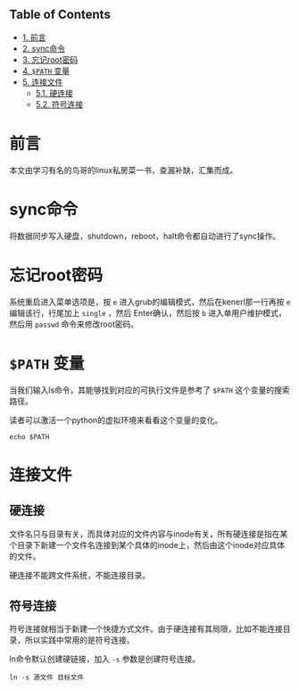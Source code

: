 <nav id="table-of-contents">
<h2>Table of Contents</h2>
<div id="text-table-of-contents">
<ul>
<li><a href="#orgheadline1">1. 前言</a></li>
<li><a href="#orgheadline2">2. sync命令</a></li>
<li><a href="#orgheadline3">3. 忘记root密码</a></li>
<li><a href="#orgheadline4">4. <code>$PATH</code> 变量</a></li>
<li><a href="#orgheadline7">5. 连接文件</a>
<ul>
<li><a href="#orgheadline5">5.1. 硬连接</a></li>
<li><a href="#orgheadline6">5.2. 符号连接</a></li>
</ul>
</li>
</ul>
</div>
</nav>


# 前言<a id="orgheadline1"></a>

本文由学习有名的鸟哥的linux私房菜一书，查漏补缺，汇集而成。

# sync命令<a id="orgheadline2"></a>

将数据同步写入硬盘，shutdown，reboot，halt命令都自动进行了sync操作。

# 忘记root密码<a id="orgheadline3"></a>

系统重启进入菜单选项是，按 `e` 进入grub的编辑模式，然后在kenerl那一行再按 `e` 编辑该行，行尾加上 `single` ，然后 Enter确认，然后按 `b` 进入单用户维护模式，然后用 `passwd` 命令来修改root密码。

# `$PATH` 变量<a id="orgheadline4"></a>

当我们输入ls命令，其能够找到对应的可执行文件是参考了 `$PATH` 这个变量的搜索路径。

读者可以激活一个python的虚拟环境来看看这个变量的变化。

    echo $PATH

# 连接文件<a id="orgheadline7"></a>

## 硬连接<a id="orgheadline5"></a>

文件名只与目录有关，而具体对应的文件内容与inode有关，所有硬连接是指在某个目录下新建一个文件名连接到某个具体的inode上，然后由这个inode对应具体的文件。

硬连接不能跨文件系统，不能连接目录。

## 符号连接<a id="orgheadline6"></a>

符号连接就相当于新建一个快捷方式文件。由于硬连接有其局限，比如不能连接目录，所以实践中常用的是符号连接。

ln命令默认创建硬链接，加入 `-s` 参数是创建符号连接。

    ln -s 源文件 目标文件